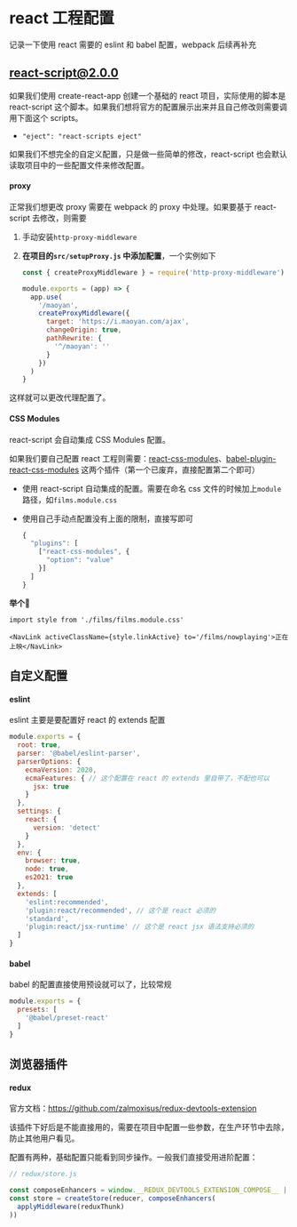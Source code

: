 # react 工程配置

记录一下使用 react 需要的 eslint 和 babel 配置，webpack 后续再补充

## react-script@2.0.0

如果我们使用 create-react-app 创建一个基础的 react 项目，实际使用的脚本是 react-script 这个脚本。如果我们想将官方的配置展示出来并且自己修改则需要调用下面这个 scripts。

- `"eject": "react-scripts eject"`

如果我们不想完全的自定义配置，只是做一些简单的修改，react-script 也会默认读取项目中的一些配置文件来修改配置。

#### proxy

正常我们想更改 proxy 需要在 webpack 的 proxy 中处理。如果要基于 react-script 去修改，则需要

1. 手动安装`http-proxy-middleware`

2. **在项目的`src/setupProxy.js` 中添加配置**，一个实例如下

   ```js
   const { createProxyMiddleware } = require('http-proxy-middleware')
   
   module.exports = (app) => {
     app.use(
       '/maoyan',
       createProxyMiddleware({
         target: 'https://i.maoyan.com/ajax',
         changeOrigin: true,
         pathRewrite: {
           '^/maoyan': ''
         }
       })
     )
   }
   ```

这样就可以更改代理配置了。

#### CSS Modules

react-script 会自动集成 CSS Modules 配置。

如果我们要自己配置 react 工程则需要：[react-css-modules](https://link.juejin.cn/?target=https%3A%2F%2Fgithub.com%2Fgajus%2Freact-css-modules)、[babel-plugin-react-css-modules](https://link.juejin.cn/?target=https%3A%2F%2Fgithub.com%2Fgajus%2Fbabel-plugin-react-css-modules) 这两个插件（第一个已废弃，直接配置第二个即可）

- 使用 react-script 自动集成的配置。需要在命名 css 文件的时候加上`module`路径，如`films.module.css`

- 使用自己手动点配置没有上面的限制，直接写即可

  ```js
  {
    "plugins": [
      ["react-css-modules", {
        "option": "value"
      }]
    ]
  }
  ```

**举个🌰**

```react
import style from './films/films.module.css'

<NavLink activeClassName={style.linkActive} to='/films/nowplaying'>正在上映</NavLink>
```





## 自定义配置

#### eslint

eslint 主要是要配置好 react 的 extends 配置

```js
module.exports = {
  root: true,
  parser: '@babel/eslint-parser',
  parserOptions: {
    ecmaVersion: 2020,
    ecmaFeatures: { // 这个配置在 react 的 extends 里自带了，不配也可以
      jsx: true
    }
  },
  settings: {
    react: {
      version: 'detect'
    }
  },
  env: {
    browser: true,
    node: true,
    es2021: true
  },
  extends: [
    'eslint:recommended',
    'plugin:react/recommended', // 这个是 react 必须的
    'standard',
    'plugin:react/jsx-runtime' // 这个是 react jsx 语法支持必须的
  ]
}
```

#### babel

babel 的配置直接使用预设就可以了，比较常规

```js
module.exports = {
  presets: [
    '@babel/preset-react'
  ]
}
```

## 浏览器插件

#### redux

官方文档：https://github.com/zalmoxisus/redux-devtools-extension

该插件下好后是不能直接用的，需要在项目中配置一些参数，在生产环节中去除，防止其他用户看见。

配置有两种，基础配置只能看到同步操作。一般我们直接受用进阶配置：

```js
// redux/store.js

const composeEnhancers = window.__REDUX_DEVTOOLS_EXTENSION_COMPOSE__ || compose
const store = createStore(reducer, composeEnhancers(
  applyMiddleware(reduxThunk)
))
```

